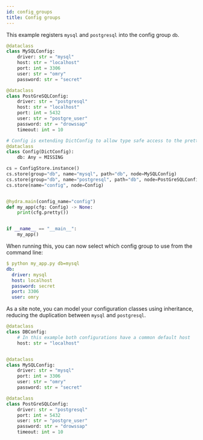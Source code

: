```yaml
---
id: config_groups
title: Config groups
---
```


This example registers `mysql` and `postgresql` into the config group `db`.

```python
@dataclass
class MySQLConfig:
    driver: str = "mysql"
    host: str = "localhost"
    port: int = 3306
    user: str = "omry"
    password: str = "secret"

@dataclass
class PostGreSQLConfig:
    driver: str = "postgresql"
    host: str = "localhost"
    port: int = 5432
    user: str = "postgre_user"
    password: str = "drowssap"
    timeout: int = 10

# Config is extending DictConfig to allow type safe access to the pretty() function below.
@dataclass
class Config(DictConfig):
    db: Any = MISSING

cs = ConfigStore.instance()
cs.store(group="db", name="mysql", path="db", node=MySQLConfig)
cs.store(group="db", name="postgresql", path="db", node=PostGreSQLConfig)
cs.store(name="config", node=Config)


@hydra.main(config_name="config")
def my_app(cfg: Config) -> None:
    print(cfg.pretty())


if __name__ == "__main__":
    my_app()

```
When running this, you can now select which config group to use from the command line:
```yaml
$ python my_app.py db=mysql
db:
  driver: mysql
  host: localhost
  password: secret
  port: 3306
  user: omry
```

As a site note, you can model your configuration classes using inheritance, reducing the duplication between `mysql` and `postgresql`.
```python
@dataclass
class DBConfig:
    # In this example both configurations have a common default host
    host: str = "localhost"


@dataclass
class MySQLConfig:
    driver: str = "mysql"
    port: int = 3306
    user: str = "omry"
    password: str = "secret"

@dataclass
class PostGreSQLConfig:
    driver: str = "postgresql"
    port: int = 5432
    user: str = "postgre_user"
    password: str = "drowssap"
    timeout: int = 10
```